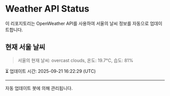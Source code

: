 
# Weather API Status

이 리포지토리는 OpenWeather API를 사용하여 서울의 날씨 정보를 자동으로 업데이트합니다.

## 현재 서울 날씨
> 서울의 현재 날씨: overcast clouds, 온도: 19.7°C, 습도: 81%

⏳ 업데이트 시간: 2025-09-21 16:22:29 (UTC)

---
자동 업데이트 봇에 의해 관리됩니다.
